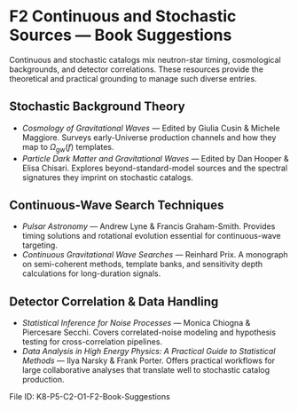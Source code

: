 # F2 Continuous and Stochastic Sources — Book Suggestions

Continuous and stochastic catalogs mix neutron-star timing, cosmological backgrounds, and detector correlations. These resources provide the theoretical and practical grounding to manage such diverse entries.

## Stochastic Background Theory
- *Cosmology of Gravitational Waves* — Edited by Giulia Cusin & Michele Maggiore. Surveys early-Universe production channels and how they map to $\Omega_{\text{gw}}(f)$ templates.
- *Particle Dark Matter and Gravitational Waves* — Edited by Dan Hooper & Elisa Chisari. Explores beyond-standard-model sources and the spectral signatures they imprint on stochastic catalogs.

## Continuous-Wave Search Techniques
- *Pulsar Astronomy* — Andrew Lyne & Francis Graham-Smith. Provides timing solutions and rotational evolution essential for continuous-wave targeting.
- *Continuous Gravitational Wave Searches* — Reinhard Prix. A monograph on semi-coherent methods, template banks, and sensitivity depth calculations for long-duration signals.

## Detector Correlation & Data Handling
- *Statistical Inference for Noise Processes* — Monica Chiogna & Piercesare Secchi. Covers correlated-noise modeling and hypothesis testing for cross-correlation pipelines.
- *Data Analysis in High Energy Physics: A Practical Guide to Statistical Methods* — Ilya Narsky & Frank Porter. Offers practical workflows for large collaborative analyses that translate well to stochastic catalog production.

File ID: K8-P5-C2-O1-F2-Book-Suggestions
